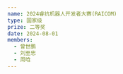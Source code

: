 ```yaml
---
name: 2024睿抗机器人开发者大赛(RAICOM)
type: 国家级
prize: 二等奖
date: 2024-08-01
members: 
  - 曾世鹏
  - 刘至忠
  - 周晗
---
```

